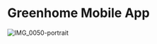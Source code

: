 # Greenhome Mobile App
![IMG_0050-portrait](https://github.com/Haythem97/GreenHome-Mobile-App/assets/61424960/4f85a519-bf11-43ec-ab8d-5c6fc5b9c77a)
